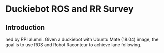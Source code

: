 # Duckiebot ROS and RR Survey
## Introduction
ned by RPI alumni. Given a duckiebot with Ubuntu Mate (18.04) image, the goal is to use ROS and Robot Raconteur to achieve lane following.
